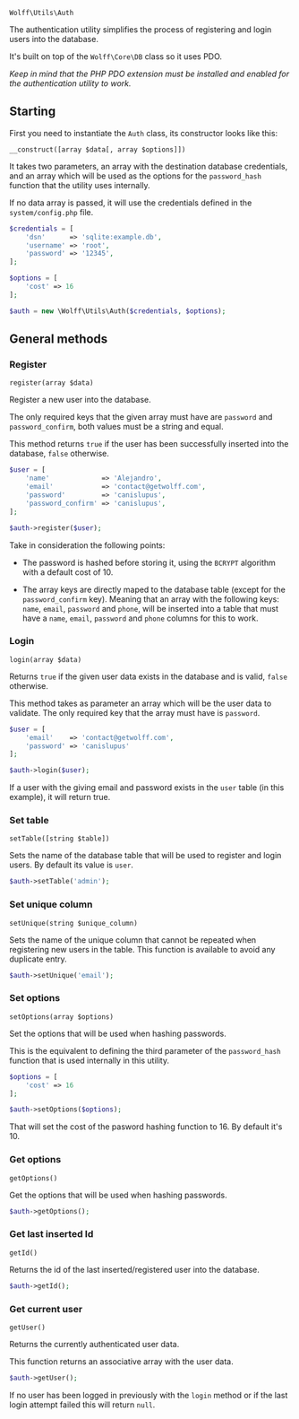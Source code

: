 `Wolff\Utils\Auth`

The authentication utility simplifies the process of registering and login users into the database.

It's built on top of the `Wolff\Core\DB` class so it uses PDO.

_Keep in mind that the PHP PDO extension must be installed and enabled for the authentication utility to work._

## Starting

First you need to instantiate the `Auth` class, its constructor looks like this:

`__construct([array $data[, array $options]])`

It takes two parameters, an array with the destination database credentials, and an array which will be used as the options for the `password_hash` function that the utility uses internally.

If no data array is passed, it will use the credentials defined in the `system/config.php` file.

```php
$credentials = [
    'dsn'      => 'sqlite:example.db',
    'username' => 'root',
    'password' => '12345',
];

$options = [
    'cost' => 16
];

$auth = new \Wolff\Utils\Auth($credentials, $options);
```

## General methods

### Register

`register(array $data)`

Register a new user into the database.

The only required keys that the given array must have are `password` and `password_confirm`, both values must be a string and equal.

This method returns `true` if the user has been successfully inserted into the database, `false` otherwise.

```php
$user = [
    'name'             => 'Alejandro',
    'email'            => 'contact@getwolff.com',
    'password'         => 'canislupus',
    'password_confirm' => 'canislupus',
];

$auth->register($user);
```

Take in consideration the following points:

* The password is hashed before storing it, using the `BCRYPT` algorithm with a default cost of 10.

* The array keys are directly maped to the database table (except for the `password_confirm` key). Meaning that an array with the following keys: `name`, `email`, `password` and `phone`, will be inserted into a table that must have a `name`, `email`, `password` and `phone` columns for this to work.

### Login

`login(array $data)`

Returns `true` if the given user data exists in the database and is valid, `false` otherwise.

This method takes as parameter an array which will be the user data to validate. The only required key that the array must have is `password`.

```php
$user = [
    'email'    => 'contact@getwolff.com',
    'password' => 'canislupus'
];

$auth->login($user);
```

If a user with the giving email and password exists in the `user` table (in this example), it will return true.

### Set table

`setTable([string $table])`

Sets the name of the database table that will be used to register and login users. By default its value is `user`.

```php
$auth->setTable('admin');
```

### Set unique column

`setUnique(string $unique_column)`

Sets the name of the unique column that cannot be repeated when registering new users in the table. This function is available to avoid any duplicate entry.

```php
$auth->setUnique('email');
```

### Set options

`setOptions(array $options)`

Set the options that will be used when hashing passwords.

This is the equivalent to defining the third parameter of the `password_hash` function that is used internally in this utility.

```php
$options = [
    'cost' => 16
];

$auth->setOptions($options);
```

That will set the cost of the pasword hashing function to 16. By default it's 10.

### Get options

`getOptions()`

Get the options that will be used when hashing passwords.

```php
$auth->getOptions();
```

### Get last inserted Id

`getId()`

Returns the id of the last inserted/registered user into the database.

```php
$auth->getId();
```

### Get current user

`getUser()`

Returns the currently authenticated user data.

This function returns an associative array with the user data.

```php
$auth->getUser();
```

If no user has been logged in previously with the `login` method or if the last login attempt failed this will return `null`.
